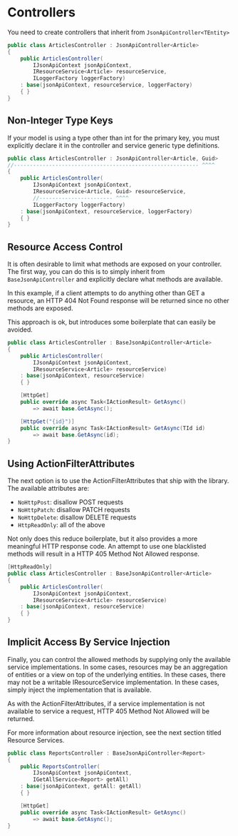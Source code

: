 # Controllers

You need to create controllers that inherit from `JsonApiController<TEntity>`

```c#
public class ArticlesController : JsonApiController<Article>
{
    public ArticlesController(
        IJsonApiContext jsonApiContext,
        IResourceService<Article> resourceService,
        ILoggerFactory loggerFactory) 
    : base(jsonApiContext, resourceService, loggerFactory)
    { }
}
```
        
## Non-Integer Type Keys

If your model is using a type other than int for the primary key, you must explicitly declare it in the controller and service generic type definitions.

```c#
public class ArticlesController : JsonApiController<Article, Guid>
//---------------------------------------------------------- ^^^^
{
    public ArticlesController(
        IJsonApiContext jsonApiContext,
        IResourceService<Article, Guid> resourceService,
        //----------------------- ^^^^
        ILoggerFactory loggerFactory) 
    : base(jsonApiContext, resourceService, loggerFactory)
    { }
}
```
        
## Resource Access Control

It is often desirable to limit what methods are exposed on your controller. The first way, you can do this is to simply inherit from `BaseJsonApiController` and explicitly declare what methods are available.

In this example, if a client attempts to do anything other than GET a resource, an HTTP 404 Not Found response will be returned since no other methods are exposed.

This approach is ok, but introduces some boilerplate that can easily be avoided.

```c#
public class ArticlesController : BaseJsonApiController<Article>
{
    public ArticlesController(
        IJsonApiContext jsonApiContext,
        IResourceService<Article> resourceService) 
    : base(jsonApiContext, resourceService)
    { }

    [HttpGet]
    public override async Task<IActionResult> GetAsync() 
        => await base.GetAsync();

    [HttpGet("{id}")]
    public override async Task<IActionResult> GetAsync(TId id) 
        => await base.GetAsync(id);
}
```
        
## Using ActionFilterAttributes

The next option is to use the ActionFilterAttributes that ship with the library. The available attributes are:

- `NoHttpPost`: disallow POST requests
- `NoHttpPatch`: disallow PATCH requests
- `NoHttpDelete`: disallow DELETE requests
- `HttpReadOnly`: all of the above

Not only does this reduce boilerplate, but it also provides a more meaningful HTTP response code. 
An attempt to use one blacklisted methods will result in a HTTP 405 Method Not Allowed response.

```c#
[HttpReadOnly]
public class ArticlesController : BaseJsonApiController<Article>
{
    public ArticlesController(
        IJsonApiContext jsonApiContext,
        IResourceService<Article> resourceService) 
    : base(jsonApiContext, resourceService)
    { }
}
```
        
## Implicit Access By Service Injection

Finally, you can control the allowed methods by supplying only the available service implementations. In some cases, resources may be an aggregation of entities or a view on top of the underlying entities. In these cases, there may not be a writable IResourceService implementation. In these cases, simply inject the implementation that is available.

As with the ActionFilterAttributes, if a service implementation is not available to service a request, HTTP 405 Method Not Allowed will be returned.

For more information about resource injection, see the next section titled Resource Services.

```c#
public class ReportsController : BaseJsonApiController<Report> 
{
    public ReportsController(
        IJsonApiContext jsonApiContext, 
        IGetAllService<Report> getAll)
    : base(jsonApiContext, getAll: getAll)
    { }

    [HttpGet]
    public override async Task<IActionResult> GetAsync() 
        => await base.GetAsync();
}
```
